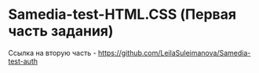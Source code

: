# Samedia-test-HTML.CSS (Первая часть задания)

Ссылка на вторую часть - https://github.com/LeilaSuleimanova/Samedia-test-auth
